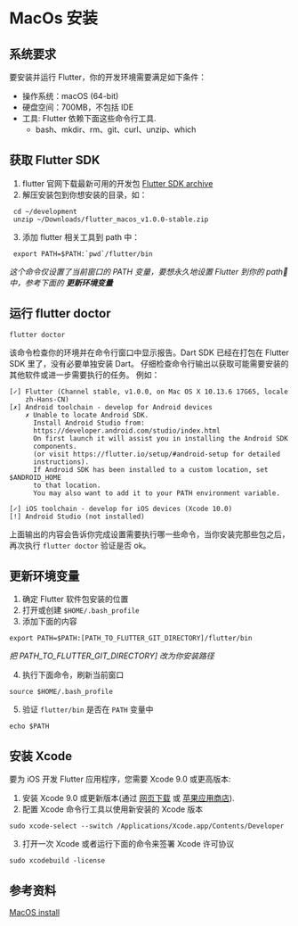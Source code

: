 # MacOs 安装

## 系统要求

要安装并运行 Flutter，你的开发环境需要满足如下条件：

- 操作系统：macOS (64-bit)
- 硬盘空间：700MB，不包括 IDE
- 工具: Flutter 依赖下面这些命令行工具.
  - bash、mkdir、rm、git、curl、unzip、which

## 获取 Flutter SDK

1. flutter 官网下载最新可用的开发包 [Flutter SDK archive](https://flutter.io/docs/development/tools/sdk/archive?tab=macos)
2. 解压安装包到你想安装的目录，如：

```
 cd ~/development
 unzip ~/Downloads/flutter_macos_v1.0.0-stable.zip
```

3. 添加 flutter 相关工具到 path 中：

```
 export PATH=$PATH:`pwd`/flutter/bin
```

_这个命令仅设置了当前窗口的 PATH 变量，要想永久地设置 Flutter 到你的 path 中，参考下面的 **更新环境变量**_

## 运行 flutter doctor

```
flutter doctor
```

该命令检查你的环境并在命令行窗口中显示报告。Dart SDK 已经在打包在 Flutter SDK 里了，没有必要单独安装 Dart。 仔细检查命令行输出以获取可能需要安装的其他软件或进一步需要执行的任务。
例如：

```
[✓] Flutter (Channel stable, v1.0.0, on Mac OS X 10.13.6 17G65, locale
    zh-Hans-CN)
[✗] Android toolchain - develop for Android devices
    ✗ Unable to locate Android SDK.
      Install Android Studio from:
      https://developer.android.com/studio/index.html
      On first launch it will assist you in installing the Android SDK
      components.
      (or visit https://flutter.io/setup/#android-setup for detailed
      instructions).
      If Android SDK has been installed to a custom location, set $ANDROID_HOME
      to that location.
      You may also want to add it to your PATH environment variable.

[✓] iOS toolchain - develop for iOS devices (Xcode 10.0)
[!] Android Studio (not installed)
```

上面输出的内容会告诉你完成设置需要执行哪一些命令，当你安装完那些包之后，再次执行 `flutter doctor` 验证是否 ok。

## 更新环境变量

1. 确定 Flutter 软件包安装的位置
2. 打开或创建 `$HOME/.bash_profile`
3. 添加下面的内容

```
export PATH=$PATH:[PATH_TO_FLUTTER_GIT_DIRECTORY]/flutter/bin
```

_把 PATH_TO_FLUTTER_GIT_DIRECTORY] 改为你安装路径_

4. 执行下面命令，刷新当前窗口

```
source $HOME/.bash_profile
```

5. 验证 `flutter/bin` 是否在 `PATH` 变量中

```
echo $PATH
```

## 安装 Xcode

要为 iOS 开发 Flutter 应用程序，您需要 Xcode 9.0 或更高版本:

1. 安装 Xcode 9.0 或更新版本(通过 [网页下载](https://developer.apple.com/xcode/) 或 [苹果应用商店](https://itunes.apple.com/us/app/xcode/id497799835)).
2. 配置 Xcode 命令行工具以使用新安装的 Xcode 版本

```
sudo xcode-select --switch /Applications/Xcode.app/Contents/Developer
```

3. 打开一次 Xcode 或者运行下面的命令来签署 Xcode 许可协议

```
sudo xcodebuild -license
```

## 参考资料

[MacOS install](https://flutter.io/docs/get-started/install/macos#update-your-path)

